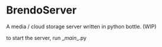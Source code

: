 # BrendoServer
A media / cloud storage server written in python bottle. (WIP)

to start the server, run \__main__.py
